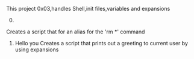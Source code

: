 This project 0x03,handles Shell,init files,variables and expansions

0. <o>
Creates a script that for an alias for the 'rm *' command


1. Hello you
Creates a script that prints out a greeting to current user by 
using expansions
